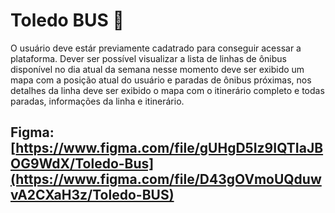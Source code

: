 #  Toledo BUS 🚌

O usuário deve estár previamente cadatrado para conseguir acessar a plataforma.
Dever ser possível visualizar a lista de linhas de ônibus disponível no dia atual da semana 
nesse momento deve ser exibido um mapa com a posição atual do usuário e paradas de ônibus próximas, 
nos detalhes da linha deve ser exibido o mapa com o itinerário completo e todas paradas, informações
da linha e itinerário.

## Figma: [https://www.figma.com/file/gUHgD5Iz9IQTIaJBOG9WdX/Toledo-Bus](https://www.figma.com/file/D43gOVmoUQduwvA2CXaH3z/Toledo-BUS)
